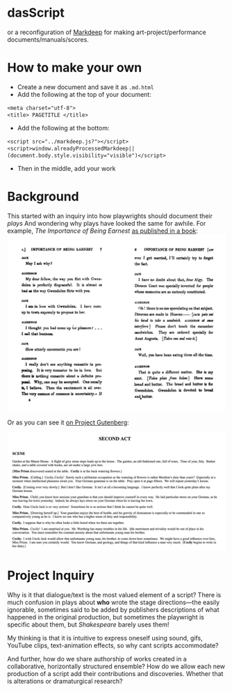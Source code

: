 dasScript
===
or a reconfiguration of [Markdeep](https://casual-effects.com/markdeep) for making art-project/performance documents/manuals/scores.

# How to make your own
* Create a new document and save it as `.md.html`
* Add the following at the top of your document:
```
<meta charset="utf-8">
<title> PAGETITLE </title>
```
* Add the following at the bottom:
```
<script src="../markdeep.js?"></script><script>window.alreadyProcessedMarkdeep||(document.body.style.visibility="visible")</script>
```
* Then in the middle, add your work

# Background
This started with an inquiry into how playwrights should document their *plays*
And wondering why plays have looked the same for awhile.
For example, *The Importance of Being Earnest* [as published in a book](https://archive.org/details/in.ernet.dli.2015.553513/page/n19):
![](./example/example_media/Importance-book.png)

Or as you can see it [on Project Gutenberg](https://www.gutenberg.org/files/844/844-h/844-h.htm):

![](./example/example_media/Importance-gutenberg.png)

# Project Inquiry
Why is it that dialogue/text is the most valued element of a script?
There is much confusion in plays about **who** wrote the stage directions—the easily ignorable, sometimes said to be added by publishers descriptions of what happened in the original production, but sometimes the playwright is specific about them, but *Shakespeare* barely uses them!

My thinking is that it is intuitive to express oneself using sound, gifs, YouTube clips, text-animation effects, so why cant scripts accommodate?

And further, how do we share authorship of works created in a collaborative, horizontally structured ensemble? How do we allow each new production of a script add their contributions and discoveries. Whether that is alterations or dramaturgical research?
